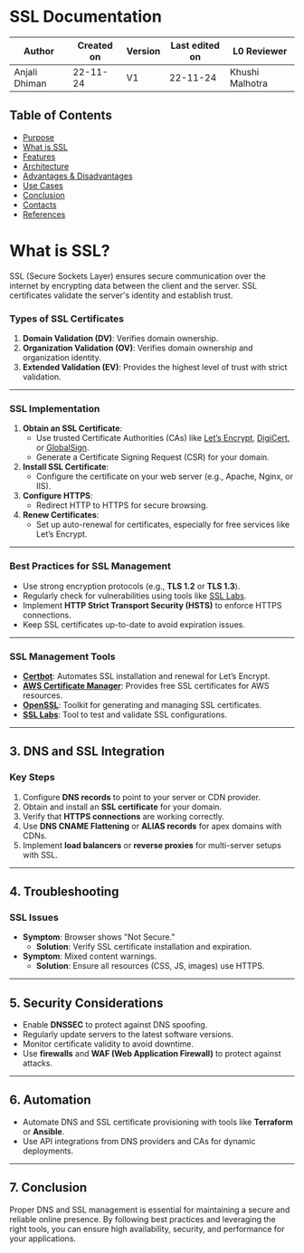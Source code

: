 # SSL Documentation
| **Author** | **Created on** | **Version** | **Last edited on** | **L0 Reviewer** |
|------------|----------------|-------------------|---------------------|----------|
| Anjali Dhiman  | 22-11-24      | V1  | 22-11-24           |Khushi Malhotra |

## Table of Contents
- [Purpose](#purpose)
- [What is SSL](#what-is-ssl)
- [Features](#features)
- [Architecture](#architecture)
- [Advantages & Disadvantages](#Advantages--Disadvantages)
- [Use Cases](#use-cases)
- [Conclusion](#conclusion)
- [Contacts](#contacts)
- [References](#references)

# What is SSL?
SSL (Secure Sockets Layer) ensures secure communication over the internet by encrypting data between the client and the server. SSL certificates validate the server's identity and establish trust.

### Types of SSL Certificates
1. **Domain Validation (DV)**: Verifies domain ownership.
2. **Organization Validation (OV)**: Verifies domain ownership and organization identity.
3. **Extended Validation (EV)**: Provides the highest level of trust with strict validation.

---

### SSL Implementation
1. **Obtain an SSL Certificate**:
   - Use trusted Certificate Authorities (CAs) like [Let’s Encrypt](https://letsencrypt.org/), [DigiCert](https://www.digicert.com/), or [GlobalSign](https://www.globalsign.com/).
   - Generate a Certificate Signing Request (CSR) for your domain.
2. **Install SSL Certificate**:
   - Configure the certificate on your web server (e.g., Apache, Nginx, or IIS).
3. **Configure HTTPS**:
   - Redirect HTTP to HTTPS for secure browsing.
4. **Renew Certificates**:
   - Set up auto-renewal for certificates, especially for free services like Let’s Encrypt.

---
### Best Practices for SSL Management
- Use strong encryption protocols (e.g., **TLS 1.2** or **TLS 1.3**).
- Regularly check for vulnerabilities using tools like [SSL Labs](https://www.ssllabs.com/ssltest/).
- Implement **HTTP Strict Transport Security (HSTS)** to enforce HTTPS connections.
- Keep SSL certificates up-to-date to avoid expiration issues.

---

### SSL Management Tools
- **[Certbot](https://certbot.eff.org/)**: Automates SSL installation and renewal for Let’s Encrypt.
- **[AWS Certificate Manager](https://aws.amazon.com/certificate-manager/)**: Provides free SSL certificates for AWS resources.
- **[OpenSSL](https://www.openssl.org/)**: Toolkit for generating and managing SSL certificates.
- **[SSL Labs](https://www.ssllabs.com/ssltest/)**: Tool to test and validate SSL configurations.

---

## 3. DNS and SSL Integration

### Key Steps
1. Configure **DNS records** to point to your server or CDN provider.
2. Obtain and install an **SSL certificate** for your domain.
3. Verify that **HTTPS connections** are working correctly.
4. Use **DNS CNAME Flattening** or **ALIAS records** for apex domains with CDNs.
5. Implement **load balancers** or **reverse proxies** for multi-server setups with SSL.

---
## 4. Troubleshooting
### SSL Issues
- **Symptom**: Browser shows "Not Secure."  
  - **Solution**: Verify SSL certificate installation and expiration.
- **Symptom**: Mixed content warnings.  
  - **Solution**: Ensure all resources (CSS, JS, images) use HTTPS.

---

## 5. Security Considerations
- Enable **DNSSEC** to protect against DNS spoofing.
- Regularly update servers to the latest software versions.
- Monitor certificate validity to avoid downtime.
- Use **firewalls** and **WAF (Web Application Firewall)** to protect against attacks.

---

## 6. Automation
- Automate DNS and SSL certificate provisioning with tools like **Terraform** or **Ansible**.
- Use API integrations from DNS providers and CAs for dynamic deployments.

---

## 7. Conclusion
Proper DNS and SSL management is essential for maintaining a secure and reliable online presence. By following best practices and leveraging the right tools, you can ensure high availability, security, and performance for your applications.


